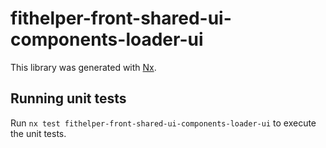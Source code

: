 # fithelper-front-shared-ui-components-loader-ui

This library was generated with [Nx](https://nx.dev).

## Running unit tests

Run `nx test fithelper-front-shared-ui-components-loader-ui` to execute the unit tests.
